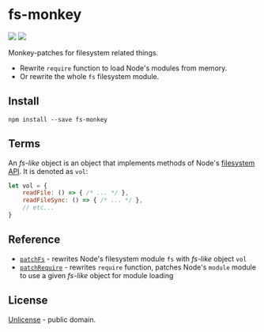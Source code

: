 # fs-monkey

[![][npm-img]][npm-url] [![][travis-badge]][travis-url]

Monkey-patches for filesystem related things.

- Rewrite `require` function to load Node's modules from memory.
- Or rewrite the whole `fs` filesystem module.

## Install

```shell
npm install --save fs-monkey
```

## Terms

An *fs-like* object is an object that implements methods of Node's
[filesystem API](https://nodejs.org/api/fs.html).
It is denoted as `vol`:

```js
let vol = {
    readFile: () => { /* ... */ },
    readFileSync: () => { /* ... */ },
    // etc...
}
```

## Reference

- [`patchFs`](./docs/api/patchFs.md) - rewrites Node's filesystem module `fs` with *fs-like* object `vol`
- [`patchRequire`](./docs/api/patchRequire.md) - rewrites `require` function, patches Node's `module` module to use a given *fs-like* object for module loading

[npm-img]: https://img.shields.io/npm/v/fs-monkey.svg
[npm-url]: https://www.npmjs.com/package/fs-monkey
[travis-url]: https://travis-ci.org/streamich/fs-monkey
[travis-badge]: https://travis-ci.org/streamich/fs-monkey.svg?branch=master

## License

[Unlicense](./LICENSE) - public domain.
